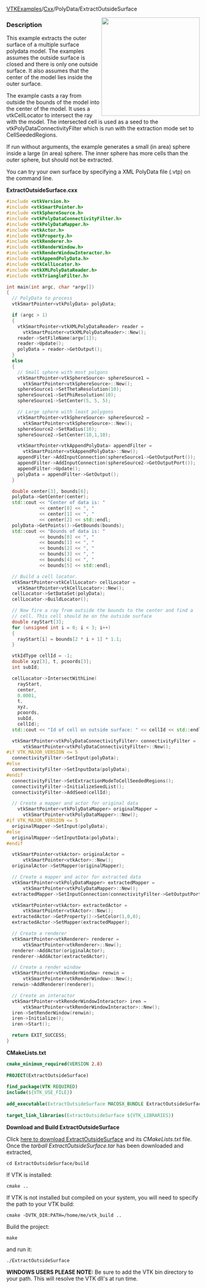 [VTKExamples](Home)/[Cxx](Cxx)/PolyData/ExtractOutsideSurface

<img align="right" src="https://github.com/lorensen/VTKExamples/raw/master/Testing/Baseline/PolyData/TestExtractOutsideSurface.png" width="256" />

### Description
This example extracts the outer surface of a multiple surface polydata model. The examples assumes the outside surface is closed and there is only one outside surface. It also assumes that the center of the model lies inside the outer surface.

The example casts a ray from outside the bounds of the model into the center of the model. It uses a vtkCellLocator to intersect the ray with the model. The intersected cell is used as a seed to the vtkPolyDataConnectivityFilter which is run with the extraction mode set to CellSeededRegions.

If run without arguments, the example generates a small (in area) sphere inside a large (in area) sphere. The inner sphere has more cells than the outer sphere, but should not be extracted.

You can try your own surface by specifying a XML PolyData file (.vtp) on the command line.

**ExtractOutsideSurface.cxx**
```c++
#include <vtkVersion.h>
#include <vtkSmartPointer.h>
#include <vtkSphereSource.h>
#include <vtkPolyDataConnectivityFilter.h>
#include <vtkPolyDataMapper.h>
#include <vtkActor.h>
#include <vtkProperty.h>
#include <vtkRenderer.h>
#include <vtkRenderWindow.h>
#include <vtkRenderWindowInteractor.h>
#include <vtkAppendPolyData.h>
#include <vtkCellLocator.h>
#include <vtkXMLPolyDataReader.h>
#include <vtkTriangleFilter.h>

int main(int argc, char *argv[])
{
  // PolyData to process
  vtkSmartPointer<vtkPolyData> polyData;

  if (argc > 1)
  {
    vtkSmartPointer<vtkXMLPolyDataReader> reader =
      vtkSmartPointer<vtkXMLPolyDataReader>::New();
    reader->SetFileName(argv[1]);
    reader->Update();
    polyData = reader->GetOutput();
  }
  else
  {
    // Small sphere with most polgons
    vtkSmartPointer<vtkSphereSource> sphereSource1 =
      vtkSmartPointer<vtkSphereSource>::New();
    sphereSource1->SetThetaResolution(10);
    sphereSource1->SetPhiResolution(10);
    sphereSource1->SetCenter(5, 5, 5);

    // Large sphere with least polygons
    vtkSmartPointer<vtkSphereSource> sphereSource2 =
      vtkSmartPointer<vtkSphereSource>::New();
    sphereSource2->SetRadius(10);
    sphereSource2->SetCenter(10,1,10);

    vtkSmartPointer<vtkAppendPolyData> appendFilter =
      vtkSmartPointer<vtkAppendPolyData>::New();
    appendFilter->AddInputConnection(sphereSource1->GetOutputPort());
    appendFilter->AddInputConnection(sphereSource2->GetOutputPort());
    appendFilter->Update();
    polyData = appendFilter->GetOutput();
  }

  double center[3], bounds[6];
  polyData->GetCenter(center);
  std::cout << "Center of data is: "
            << center[0] << ", "
            << center[1] << ", "
            << center[2] << std::endl;
  polyData->GetPoints()->GetBounds(bounds);
  std::cout << "Bounds of data is: "
            << bounds[0] << ", "
            << bounds[1] << ", "
            << bounds[2] << ", "
            << bounds[3] << ", "
            << bounds[4] << ", "
            << bounds[5] << std::endl;

  // Build a cell locator.
  vtkSmartPointer<vtkCellLocator> cellLocator =
    vtkSmartPointer<vtkCellLocator>::New();
  cellLocator->SetDataSet(polyData);
  cellLocator->BuildLocator();

  // Now fire a ray from outside the bounds to the center and find a
  // cell. This cell should be on the outside surface
  double rayStart[3];
  for (unsigned int i = 0; i < 3; i++)
  {
    rayStart[i] = bounds[2 * i + 1] * 1.1;
  }

  vtkIdType cellId = -1;
  double xyz[3], t, pcoords[3];
  int subId;

  cellLocator->IntersectWithLine(
    rayStart,
    center,
    0.0001,
    t,
    xyz,
    pcoords,
    subId,
    cellId);
  std::cout << "Id of cell on outside surface: " << cellId << std::endl;

  vtkSmartPointer<vtkPolyDataConnectivityFilter> connectivityFilter =
      vtkSmartPointer<vtkPolyDataConnectivityFilter>::New();
#if VTK_MAJOR_VERSION <= 5
  connectivityFilter->SetInput(polyData);
#else
  connectivityFilter->SetInputData(polyData);
#endif
  connectivityFilter->SetExtractionModeToCellSeededRegions();
  connectivityFilter->InitializeSeedList();
  connectivityFilter->AddSeed(cellId);

  // Create a mapper and actor for original data
    vtkSmartPointer<vtkPolyDataMapper> originalMapper =
      vtkSmartPointer<vtkPolyDataMapper>::New();
#if VTK_MAJOR_VERSION <= 5
  originalMapper->SetInput(polyData);
#else
  originalMapper->SetInputData(polyData);
#endif

  vtkSmartPointer<vtkActor> originalActor =
      vtkSmartPointer<vtkActor>::New();
  originalActor->SetMapper(originalMapper);

  // Create a mapper and actor for extracted data
  vtkSmartPointer<vtkPolyDataMapper> extractedMapper =
      vtkSmartPointer<vtkPolyDataMapper>::New();
  extractedMapper->SetInputConnection(connectivityFilter->GetOutputPort());

  vtkSmartPointer<vtkActor> extractedActor =
      vtkSmartPointer<vtkActor>::New();
  extractedActor->GetProperty()->SetColor(1,0,0);
  extractedActor->SetMapper(extractedMapper);

  // Create a renderer
  vtkSmartPointer<vtkRenderer> renderer =
      vtkSmartPointer<vtkRenderer>::New();
  renderer->AddActor(originalActor);
  renderer->AddActor(extractedActor);

  // Create a render window
  vtkSmartPointer<vtkRenderWindow> renwin =
      vtkSmartPointer<vtkRenderWindow>::New();
  renwin->AddRenderer(renderer);

  // Create an interactor
  vtkSmartPointer<vtkRenderWindowInteractor> iren =
      vtkSmartPointer<vtkRenderWindowInteractor>::New();
  iren->SetRenderWindow(renwin);
  iren->Initialize();
  iren->Start();

  return EXIT_SUCCESS;
}
```
**CMakeLists.txt**
```cmake
cmake_minimum_required(VERSION 2.8)
 
PROJECT(ExtractOutsideSurface)
 
find_package(VTK REQUIRED)
include(${VTK_USE_FILE})
 
add_executable(ExtractOutsideSurface MACOSX_BUNDLE ExtractOutsideSurface.cxx)
 
target_link_libraries(ExtractOutsideSurface ${VTK_LIBRARIES})
```

**Download and Build ExtractOutsideSurface**

Click [here to download ExtractOutsideSurface](https://github.com/lorensen/VTKWikiExamplesTarballs/raw/master/ExtractOutsideSurface.tar) and its *CMakeLists.txt* file.
Once the *tarball ExtractOutsideSurface.tar* has been downloaded and extracted,
```
cd ExtractOutsideSurface/build 
```
If VTK is installed:
```
cmake ..
```
If VTK is not installed but compiled on your system, you will need to specify the path to your VTK build:
```
cmake -DVTK_DIR:PATH=/home/me/vtk_build ..
```
Build the project:
```
make
```
and run it:
```
./ExtractOutsideSurface
```
**WINDOWS USERS PLEASE NOTE:** Be sure to add the VTK bin directory to your path. This will resolve the VTK dll's at run time.

